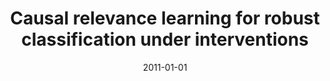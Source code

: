 ---
title: "Causal relevance learning for robust classification under interventions"
collection: publications
permalink: /publication/2011-causal-relevance-learning-for-robust
date: 2011-01-01
venue: 'ESANN'
paperurl: '/files/Mwebaze_2011_CausalRelevance.pdf'
citation: 'Ernest Mwebaze, John A Quinn, Michael Biehl'
---